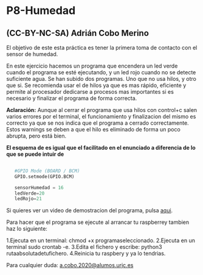 # P8-Humedad

## (CC-BY-NC-SA) Adrián Cobo Merino

El objetivo de este esta práctica es tener la primera toma de contacto con el sensor de humedad.

En este ejercicio hacemos un programa que encendera un led verde cuando el programa se esté ejecutando, y un led rojo cuando no se detecte
suficiente agua. Se han subido dos programas. Uno que no usa hilos, y otro que si. Se recomienda usar el de hilos ya que es mas rápido,
eficiente y permite al procesador dedicarse a procesos mas importantes si es necesario y finalizar el programa de forma correcta.

**Aclaración:**
Aunque al cerrar el programa que usa hilos con control+c salen varios errores por el terminal, el funcionamiento y finalizacion del mismo
es correcto ya que se nos indica que el programa a cerrado correctamente. Estos warnings se deben a que el hilo es eliminado de forma
un poco abrupta, pero está bien.

**El esquema de es igual que el facilitado en el enunciado a diferencia de lo que se puede intuir de**

```python
   
   #GPIO Mode (BOARD / BCM)
   GPIO.setmode(GPIO.BCM)

   sensorHumedad = 16
   ledVerde=20
   ledRojo=21
```

Si quieres ver un video de demostracion del programa, pulsa [aqui](https://drive.google.com/file/d/1CtN3hMUaAqXXbgcD6rmA94BVnNn1w9FZ/view?usp=sharing).

Para hacer que el programa se ejecute al arrancar tu raspberrey tambien haz lo siguiente:

1.Ejecuta en un terminal: chmod +x programaseleccionado.
2.Ejecuta en un terminal sudo crontab -e.
3.Edita el fichero y escribe: python3 rutaabsolutadetufichero.
4.Reinicia tu raspbery y ya lo tendrias.

Para cualquier duda: <a.cobo.2020@alumos.urjc.es>
